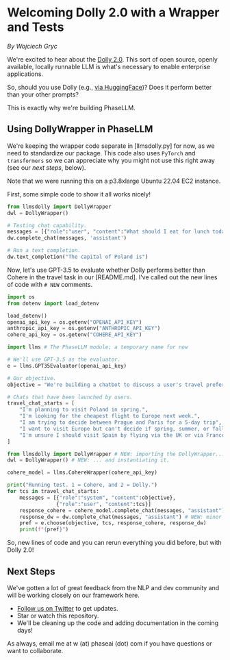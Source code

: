 # Welcoming Dolly 2.0 with a Wrapper and Tests
*By Wojciech Gryc*

We're excited to hear about the [Dolly 2.0](https://www.databricks.com/blog/2023/04/12/dolly-first-open-commercially-viable-instruction-tuned-llm). This sort of open source, openly available, locally runnable LLM is what's necessary to enable enterprise applications.

So, should you use Dolly (e.g., [via HuggingFace](https://huggingface.co/databricks/dolly-v2-12b))? Does it perform better than your other prompts?

This is exactly why we're building PhaseLLM.

## Using DollyWrapper in PhaseLLM

We're keeping the wrapper code separate in [llmsdolly.py] for now, as we need to standardize our package. This code also uses `PyTorch` and `transformers` so we can appreciate why you might not use this right away (see our *next steps*, below).

Note that we were running this on a p3.8xlarge Ubuntu 22.04 EC2 instance.

First, some simple code to show it all works nicely!

```python
from llmsdolly import DollyWrapper
dwl = DollyWrapper()

# Testing chat capability.
messages = [{"role":"user", "content":"What should I eat for lunch today?"}]
dw.complete_chat(messages, 'assistant')

# Run a text completion.
dw.text_completion("The capital of Poland is")
```

Now, let's use GPT-3.5 to evaluate whether Dolly performs better than Cohere in the travel task in our [README.md]. I've called out the new lines of code with `# NEW` comments.

```python
import os
from dotenv import load_dotenv

load_dotenv()
openai_api_key = os.getenv("OPENAI_API_KEY")
anthropic_api_key = os.getenv("ANTHROPIC_API_KEY")
cohere_api_key = os.getenv("COHERE_API_KEY")

import llms # The PhaseLLM module; a temporary name for now

# We'll use GPT-3.5 as the evaluator.
e = llms.GPT35Evaluator(openai_api_key)

# Our objective.
objective = "We're building a chatbot to discuss a user's travel preferences and provide advice."

# Chats that have been launched by users.
travel_chat_starts = [
    "I'm planning to visit Poland in spring.",
    "I'm looking for the cheapest flight to Europe next week.",
    "I am trying to decide between Prague and Paris for a 5-day trip",
    "I want to visit Europe but can't decide if spring, summer, or fall would be better.",
    "I'm unsure I should visit Spain by flying via the UK or via France."
]

from llmsdolly import DollyWrapper # NEW: importing the DollyWrapper...
dwl = DollyWrapper() # NEW: ... and instantiating it.

cohere_model = llms.CohereWrapper(cohere_api_key)

print("Running test. 1 = Cohere, and 2 = Dolly.")
for tcs in travel_chat_starts:
    messages = [{"role":"system", "content":objective},
                {"role":"user", "content":tcs}]
    response_cohere = cohere_model.complete_chat(messages, "assistant")
    response_dw = dw.complete_chat(messages, "assistant") # NEW: minor change to variable name
    pref = e.choose(objective, tcs, response_cohere, response_dw)
    print(f"{pref}")
```

So, new lines of code and you can rerun everything you did before, but with Dolly 2.0!

## Next Steps

We've gotten a lot of great feedback from the NLP and dev community and will be working closely on our framework here.
- [Follow us on Twitter](https://twitter.com/PhaseLLM) to get updates.
- Star or watch this repository.
- We'll be cleaning up the code and adding documentation in the coming days!

As always, email me at w (at) phaseai (dot) com if you have questions or want to collaborate.
